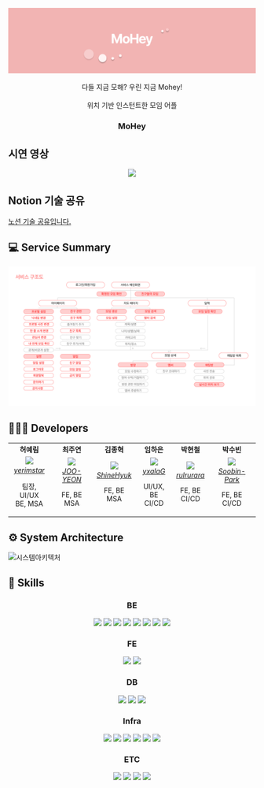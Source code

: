 ![Header](img/Header.png)

<div align="center">
   다들 지금 모해? 우린 지금 Mohey!
</div>
<br/>
<div align="center">   
   위치 기반 인스턴트한 모임 어플
</div>
<h3 align="center">MoHey</h3>

## 시연 영상
<div align="center">
   <a href="https://youtu.be/58rwGny6IFA" target="_blank">
      <img src="http://img.youtube.com/vi/58rwGny6IFA/0.jpg"></img>
   </a>
</div>

## Notion 기술 공유 
   <a href="https://inky-shop-0f9.notion.site/2f2d885b08ab4edbae204f5110e35988?pvs=4">
       노션 기술 공유입니다.
   </a>

## 💻 Service Summary
![서비스 구조도](img/서비스구조도.png)

## 👩🏻‍💻 Developers
<div align="center"> 
  <table>
     <tr align="center">
        <td>
           <B>허예림</B>
        </td>
      <td>
         <B>최주연</B>
       </td>
      <td>
         <B>김종혁</B>
       </td>
      <td>
        <B>임하은</B>
      </td>
      <td>
        <B>박현철</B>
      </td> 
      <td>
        <B>박수빈</B>
      </td>
     </tr>
     <tr align="center">
        <td>
           <img src="https://github.com/yerimstar.png?size=100" width="100">
           <br>
           <a href="https://github.com/yerimstar">
              <I>yerimstar</I>
           </a>
           <p>팀장, UI/UX<br>BE, MSA </p>
        </td>
         <td>
           <img src="https://github.com/CHOI-JOO-YEON.png?size=100" width="100">
           <br>
           <a href="https://github.com/CHOI-JOO-YEON">
              <I>JOO-YEON</I>
           </a>
            <p>FE, BE<br> MSA </p>
         </td>
         <td>
           <img src="https://github.com/ShineHyuk.png?size=100" width="100">
           <br>
           <a href="https://github.com/ShineHyuk">
              <I>ShineHyuk</I>
           </a>
          <p>FE, BE<br> MSA </p>
        </td>
        <td>
           <img src="https://github.com/yxalaG.png?size=100" width="100">
           <br>
           <a href="https://github.com/yxalaG">
              <I>yxalaG</I>
           </a>
          <p>UI/UX, BE<br> CI/CD </p>
        </td>
        <td>
           <img src="https://github.com/rulrurara.png?size=100" width="100">
           <br>
           <a href="https://github.com/rulrurara">
              <I>rulrurara</I>
           </a>
          <p>FE, BE<br> CI/CD </p>
        </td>
        <td>
           <img src="https://github.com/Soobin-Park.png?size=100" width="100">
           <br>
           <a href="https://github.com/Soobin-Park">
              <I>Soobin-Park</I>
           </a>
           <p>FE, BE<br> CI/CD </p>
        </td>
     </tr>
  </table>
</div>

## ⚙️ System Architecture
![시스템아키텍처](img/시스템아키텍처.png)

## 🔧 Skills
<div align="center"> 
  <h3>BE</h3>
  <img src="https://img.shields.io/badge/Java-007396?style=for-the-badge&logo=java&logoColor=white">
  <img src="https://img.shields.io/badge/SpringBoot-6DB33F?style=for-the-badge&logo=springboot&logoColor=white">
  <img src="https://img.shields.io/badge/Spring Data JPA-6DB33F?style=for-the-badge&logo=springboot&logoColor=white">
  <img src="https://img.shields.io/badge/Spring Security-6DB33F?style=for-the-badge&logo=springboot&logoColor=white">
  <img src="https://img.shields.io/badge/Spring Cloud-6DB33F?style=for-the-badge&logo=springboot&logoColor=white">
  <img src="https://img.shields.io/badge/FCM-FFCA28?style=for-the-badge&logo=firebase&logoColor=white">
  <img src="https://img.shields.io/badge/Apache Kafka-231F20?style=for-the-badge&logo=apachekafka&logoColor=white">
  <img src="https://img.shields.io/badge/JUnit4-231F20?style=for-the-badge&logo=&logoColor=white">
  <h3>FE</h3>
    <img src="https://img.shields.io/badge/Dart-0175C2?style=for-the-badge&logo=dart&logoColor=white">
  <img src="https://img.shields.io/badge/Flutter-02569B?style=for-the-badge&logo=flutter&logoColor=white">
  <h3>DB</h3>
    <img src="https://img.shields.io/badge/MariaDB-003545?style=for-the-badge&logo=mariadb&logoColor=white">
  <img src="https://img.shields.io/badge/MongoDB-47A248?style=for-the-badge&logo=mongodb&logoColor=white">
  <img src="https://img.shields.io/badge/Redis-DC382D?style=for-the-badge&logo=Redis&logoColor=white">
  <h3>Infra</h3>
  <img src="https://img.shields.io/badge/Amazon EC2-FF9900?style=for-the-badge&logo=amazonec2&logoColor=white">
  <img src="https://img.shields.io/badge/Amazon RDS-527FFF?style=for-the-badge&logo=amazonrds&logoColor=white">
  <img src="https://img.shields.io/badge/Jenkins-D24939?style=for-the-badge&logo=jenkins&logoColor=white">
  <img src="https://img.shields.io/badge/Docker-2496ED?style=for-the-badge&logo=docker&logoColor=white">
  <img src="https://img.shields.io/badge/Ansible-EE0000?style=for-the-badge&logo=ansible&logoColor=white">
  <img src="https://img.shields.io/badge/SonarQube-4E9BCD?style=for-the-badge&logo=sonarqube&logoColor=white">
    <h3>ETC</h3>
  <img src="https://img.shields.io/badge/Notion-000000?style=for-the-badge&logo=notion&logoColor=white">
  <img src="https://img.shields.io/badge/Figma-F24E1E?style=for-the-badge&logo=figma&logoColor=white">
  <img src="https://img.shields.io/badge/Jira-0052CC?style=for-the-badge&logo=jira&logoColor=white">
    <img src="https://img.shields.io/badge/Mattermost-0058CC?style=for-the-badge&logo=mattermost&logoColor=white">
</div>
